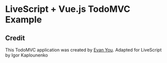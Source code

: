 # LiveScript + Vue.js TodoMVC Example

## Credit

This TodoMVC application was created by [Evan You](http://evanyou.me).
Adapted for LiveScript by Igor Kaplounenko
